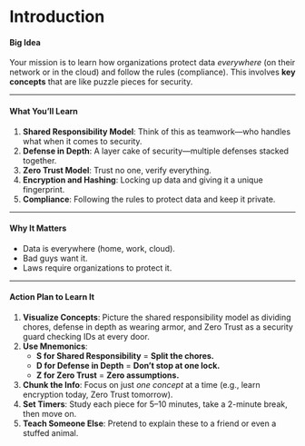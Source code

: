 # Introduction

#### **Big Idea**

Your mission is to learn how organizations protect data _everywhere_ (on their network or in the cloud) and follow the rules (compliance). This involves **key concepts** that are like puzzle pieces for security.

***

#### **What You’ll Learn**

1. **Shared Responsibility Model**: Think of this as teamwork—who handles what when it comes to security.
2. **Defense in Depth**: A layer cake of security—multiple defenses stacked together.
3. **Zero Trust Model**: Trust no one, verify everything.
4. **Encryption and Hashing**: Locking up data and giving it a unique fingerprint.
5. **Compliance**: Following the rules to protect data and keep it private.

***

#### **Why It Matters**

* Data is everywhere (home, work, cloud).
* Bad guys want it.
* Laws require organizations to protect it.

***

#### **Action Plan to Learn It**

1. **Visualize Concepts**: Picture the shared responsibility model as dividing chores, defense in depth as wearing armor, and Zero Trust as a security guard checking IDs at every door.
2. **Use Mnemonics**:
   * **S for Shared Responsibility** = **Split the chores.**
   * **D for Defense in Depth** = **Don’t stop at one lock.**
   * **Z for Zero Trust** = **Zero assumptions.**
3. **Chunk the Info**: Focus on just _one concept_ at a time (e.g., learn encryption today, Zero Trust tomorrow).
4. **Set Timers**: Study each piece for 5–10 minutes, take a 2-minute break, then move on.
5. **Teach Someone Else**: Pretend to explain these to a friend or even a stuffed animal.
